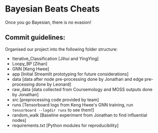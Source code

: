 # Bayesian Beats Cheats
Once you go Bayesian, there is no evasion!

## Commit guidelines:
Organised our project into the following folder structure:
<br>
* Iterative_Classification [Jihui and YingYing]
* Loopy_BP [Zihan]
* GNN [Keng Hwee]
* app [Initial Streamlit prototyping for future considerations]
* data [data after node pre-processing done by Jonathan and edge pre-processing done by Leonard]
* raw_data [data collected from Coursemology and MOSS outputs done by Jonathan]
* src [preprocessing code provided by team]
* runs [Tensorboard logs from Keng Hwee's GNN training, run `tensorboard --logdir runs` to see them!]
* random_walk [Baseline experiment from Jonathan to find influential nodes] 
* requirements.txt [Python modules for reproducibility]
